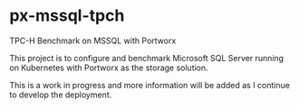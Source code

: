 # px-mssql-tpch
TPC-H Benchmark on MSSQL with Portworx

This project is to configure and benchmark Microsoft SQL Server running on Kubernetes with Portworx as the storage solution.

This is a work in progress and more information will be added as I continue to develop the deployment.
